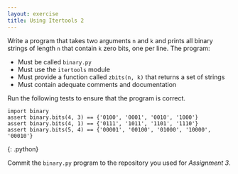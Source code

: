 ```yaml
---
layout: exercise
title: Using Itertools 2
---
```

Write a program that takes two arguments `n` and `k` and prints all binary strings of length `n` that contain `k` zero bits, one
per line. The program:

* Must be called `binary.py`
* Must use the `itertools` module
* Must provide a function called `zbits(n, k)` that returns a set of strings
* Must contain adequate comments and documentation

Run the following tests to ensure that the program is correct.

~~~
import binary
assert binary.bits(4, 3) == {'0100', '0001', '0010', '1000'}
assert binary.bits(4, 1) == {'0111', '1011', '1101', '1110'}
assert binary.bits(5, 4) == {'00001', '00100', '01000', '10000', '00010'}
~~~
{: .python}

Commit the `binary.py` program to the repository you used for *Assignment 3*.
